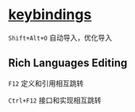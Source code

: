 # [keybindings](https://code.visualstudio.com/docs/getstarted/keybindings)

`Shift+Alt+O` 自动导入，优化导入

## Rich Languages Editing

`F12` 定义和引用相互跳转

`Ctrl+F12` 接口和实现相互跳转
